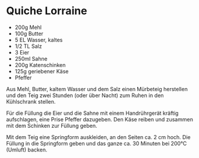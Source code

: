 # Quiche Lorraine

* 200g Mehl
* 100g Butter
* 5 EL Wasser, kaltes
* 1/2 TL Salz
* 3 Eier
* 250ml Sahne
* 200g Katenschinken
* 125g geriebener Käse
* Pfeffer

Aus Mehl, Butter, kaltem Wasser und dem Salz einen Mürbeteig herstellen
und den Teig zwei Stunden (oder über Nacht) zum Ruhen in den Kühlschrank stellen.

Für die Füllung die Eier und die Sahne mit einem Handrührgerät kräftig aufschlagen,
eine Prise Pfeffer dazugeben.
Den Käse reiben und zusammen mit dem Schinken zur Füllung geben.

Mit dem Teig eine Springform auskleiden, an den Seiten ca. 2 cm hoch.
Die Füllung in die Springform geben und das ganze ca. 30 Minuten bei 200°C (Umluft) backen.
